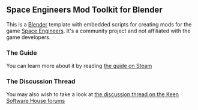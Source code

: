 ## Space Engineers Mod Toolkit for Blender ##

This is a [Blender](http://blender.org) template with embedded scripts for creating mods for the game [Space Engineers](http://www.spaceengineersgame.com/).
It's a community project and not affiliated with the game developers.

### The Guide ###

You can learn more about it by reading [the guide on Steam](http://steamcommunity.com/sharedfiles/filedetails/?id=317209726)

### The Discussion Thread ###

You may also wish to take a look at [the discussion thread on the Keen Software House forums](http://forums.keenswh.com/post/space-engineers-mod-toolkit-for-blender-7090652)
